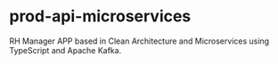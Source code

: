 # prod-api-microservices
RH Manager APP based in Clean Architecture and Microservices using TypeScript and Apache Kafka.
